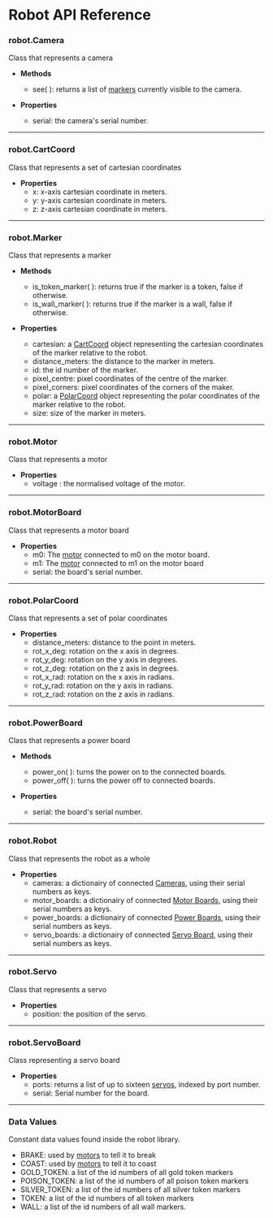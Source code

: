 # Robot API Reference

### robot.Camera

Class that represents a camera
- **Methods**
  - see( ): returns a list of [markers](#robotmarker) currently visible to the camera.


- **Properties**
  - serial: the camera's serial number.

---

### robot.CartCoord
Class that represents a set of cartesian coordinates
- **Properties**
  - x: x-axis cartesian coordinate in meters.
  - y: y-axis cartesian coordinate in meters.
  - z: z-axis cartesian coordinate in meters.

---

### robot.Marker
Class that represents a marker
- **Methods**
  - is_token_marker( ): returns true if the marker is a token, false if otherwise.
  - is_wall_marker( ): returns true if the marker is a wall, false if otherwise.


- **Properties**
  - cartesian: a [CartCoord](#robotcartcoord) object representing the cartesian coordinates of the marker relative to the robot.
  - distance_meters: the distance to the marker in meters.
  - id: the id number of the marker.
  - pixel_centre: pixel coordinates of the centre of the marker.
  - pixel_corners: pixel coordinates of the corners of the maker.
  - polar: a [PolarCoord](#robotpolarcoord) object representing the polar coordinates of the marker relative to the robot.
  - size: size of the marker in meters.

---

### robot.Motor
Class that represents a motor
- **Properties**
  - voltage : the normalised voltage of the motor.

---   

### robot.MotorBoard
Class that represents a motor board
- **Properties**
  - m0: The [motor](#robotmotor) connected to m0 on the motor board.
  - m1: The [motor](#robotmotor) connected to m1 on the motor board
  - serial: the board's serial number.

---

###  robot.PolarCoord
Class that represents a set of polar coordinates
- **Properties**
  - distance_meters: distance to the point in meters.
  - rot\_x_deg: rotation on the x axis in degrees.
  - rot\_y_deg: rotation on the y axis in degrees.
  - rot\_z_deg: rotation on the z axis in degrees.
  - rot\_x_rad: rotation on the x axis in radians.
  - rot\_y_rad: rotation on the y axis in radians.
  - rot\_z_rad: rotation on the z axis in radians.

---

###  robot.PowerBoard
Class that represents a power board
- **Methods**
  - power_on( ): turns the power on to the connected boards.
  - power_off( ): turns the power off to connected boards.


- **Properties**
  - serial: the board's serial number.

---

###  robot.Robot
Class that represents the robot as a whole
- **Properties**
  - cameras: a dictionairy of connected [Cameras](#robotcamera), using their serial numbers as keys.
  - motor_boards: a dictionairy of connected [Motor Boards](#robotmotorboard), using their serial numbers as keys.
  - power_boards: a dictionairy of connected [Power Boards](#robotpowerboard), using their serial numbers as keys.
  - servo_boards: a dictionairy of connected [Servo Board](#robotservoboard), using their serial numbers as keys.

---

###  robot.Servo
Class that represents a servo
- **Properties**
  - position: the position of the servo.

---

###  robot.ServoBoard
Class representing a servo board
- **Properties**
  - ports: returns a list of up to sixteen [servos](#robotservo), indexed by port number.
  - serial: Serial number for the board.

---
### Data Values
Constant data values found inside the robot library.
- BRAKE: used by [motors](#robotmotor) to tell it to break
- COAST: used by [motors](#robotmotor) to tell it to coast
- GOLD_TOKEN: a list of the id numbers of all gold token markers
- POISON_TOKEN: a list of the id numbers of all poison token markers
- SILVER_TOKEN: a list of the id numbers of all silver token markers
- TOKEN: a list of the id numbers of all token markers
- WALL: a list of the id numbers of all wall markers.

